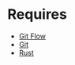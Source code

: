 # Requires

- [Git Flow](https://github.com/nvie/gitflow/wiki/Installation)
- [Git](https://git-scm.com/)
- [Rust](https://www.rust-lang.org/)
